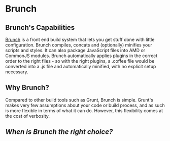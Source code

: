 # Brunch

## Brunch's Capabilities
[Brunch](http://brunch.io) is a front end build system that lets you get stuff done with little configuration. Brunch compiles, concats and (optionally) minifies your scripts and styles. It can also package JavaScript files into AMD or CommonJS modules. Brunch automatically applies plugins in the correct order to the right files - so with the right plugins, a .coffee file would be converted into a .js file and automatically minified, with no explicit setup necessary.

## Why Brunch?
Compared to other build tools such as Grunt, Brunch is simple. Grunt's makes very few assumptions about your code or build process, and as such is more flexible in terms of what it can do. However, this flexibility comes at the cost of verbosity. 

## *When is Brunch the right choice?*